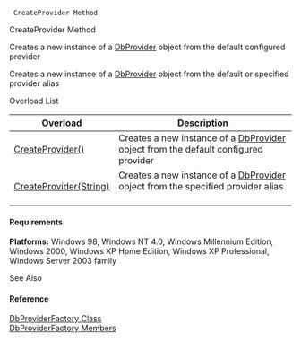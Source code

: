 ﻿     CreateProvider Method                                                   

CreateProvider Method

Creates a new instance of a [DbProvider](FChoice.Common~FChoice.Common.Data.DbProvider.md) object from the default configured provider

Creates a new instance of a [DbProvider](FChoice.Common~FChoice.Common.Data.DbProvider.md) object from the default or specified provider alias

Overload List

| Overload | Description |
| --- | --- |
| [CreateProvider()](FChoice.Common~FChoice.Common.Data.DbProviderFactory~CreateProvider().md) | Creates a new instance of a [DbProvider](FChoice.Common~FChoice.Common.Data.DbProvider.md) object from the default configured provider   |
| [CreateProvider(String)](FChoice.Common~FChoice.Common.Data.DbProviderFactory~CreateProvider(String).md) | Creates a new instance of a [DbProvider](FChoice.Common~FChoice.Common.Data.DbProvider.md) object from the specified provider alias   |

#### Requirements

**Platforms:** Windows 98, Windows NT 4.0, Windows Millennium Edition, Windows 2000, Windows XP Home Edition, Windows XP Professional, Windows Server 2003 family

See Also

#### Reference

[DbProviderFactory Class](FChoice.Common~FChoice.Common.Data.DbProviderFactory.md)  
[DbProviderFactory Members](FChoice.Common~FChoice.Common.Data.DbProviderFactory_members.md)
